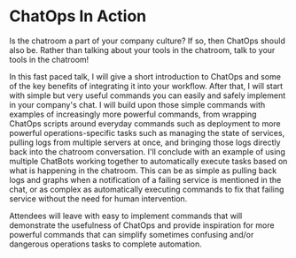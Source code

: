 # ChatOps In Action

Is the chatroom a part of your company culture? If so, then ChatOps should also be. Rather than talking about your tools in the chatroom, talk to your tools in the chatroom! 

In this fast paced talk, I will give a short introduction to ChatOps and some of the key benefits of integrating it into your workflow. After that, I will start with simple but very useful commands you can easily and safely implement in your company's chat. I will build upon those simple commands with examples of increasingly more powerful commands, from wrapping ChatOps scripts around everyday commands such as deployment to more powerful operations-specific tasks such as managing the state of services, pulling logs from multiple servers at once, and bringing those logs directly back into the chatroom conversation. I'll conclude with an example of using multiple ChatBots working together to automatically execute tasks based on what is happening in the chatroom. This can be as simple as pulling back logs and graphs when a notification of a failing service is mentioned in the chat, or as complex as automatically executing commands to fix that failing service without the need for human intervention.

Attendees will leave with easy to implement commands that will demonstrate the usefulness of ChatOps and provide inspiration for more powerful commands that can simplify sometimes confusing and/or dangerous operations tasks to complete automation.
